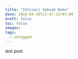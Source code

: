 ```yaml
---
title: "Intisari Sebuah Buku"
date: 2020-04-26T17:47:12+07:00
draft: false
toc: false
images:
tags:
  - untagged
---
```


test post

